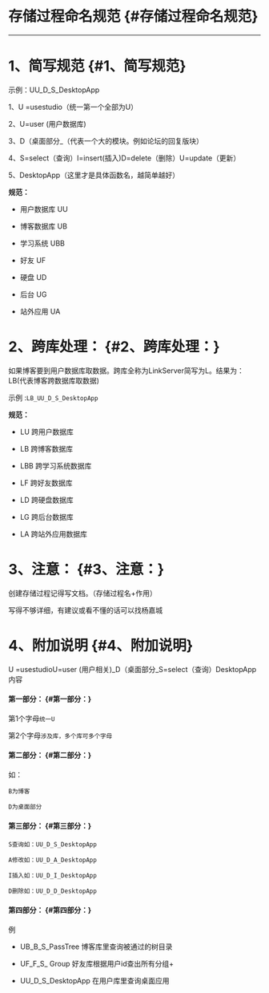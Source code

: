 # 存储过程命名规范 {#存储过程命名规范}

---

# 1、简写规范 {#1、简写规范}

示例：UU\_D\_S\_DesktopApp

1、U =usestudio（统一第一个全部为U）

2、U=user \(用户数据库\)

3、D（桌面部分\_（代表一个大的模块。例如论坛的回复版块）

4、S=select（查询）I=insert\(插入\)D=delete（删除）U=update（更新）

5、DesktopApp（这里才是具体函数名，越简单越好）

**规范：**

* 用户数据库 UU

* 博客数据库 UB

* 学习系统 UBB

* 好友 UF

* 硬盘 UD

* 后台 UG

* 站外应用 UA

# 2、跨库处理： {#2、跨库处理：}

如果博客要到用户数据库取数据。跨库全称为LinkServer简写为L。结果为：LB\(代表博客跨数据库取数据\)

示例 :`LB_UU_D_S_DesktopApp`

**规范：**

* LU 跨用户数据库

* LB 跨博客数据库

* LBB 跨学习系统数据库

* LF 跨好友数据库

* LD 跨硬盘数据库

* LG 跨后台数据库

* LA 跨站外应用数据库

# 3、注意： {#3、注意：}

创建存储过程记得写文档。（存储过程名+作用）

写得不够详细，有建议或看不懂的话可以找杨嘉城

# 4、附加说明 {#4、附加说明}

U =usestudioU=user \(用户相关\)\_D（桌面部分\_S=select（查询）DesktopApp内容

#### 第一部分： {#第一部分：}

第1个字母`统一U`

第2个字母`涉及库，多个库可多个字母`

#### 第二部分： {#第二部分：}

如：

`B为博客`

`D为桌面部分`



#### 第三部分： {#第三部分：}

`S查询如：UU_D_S_DesktopApp`

`A修改如：UU_D_A_DesktopApp`

`I插入如：UU_D_I_DesktopApp`

`D删除如：UU_D_D_DesktopApp`

#### 第四部分： {#第四部分：}

例

* UB\_B\_S\_PassTree 博客库里查询被通过的树目录

* UF\_F\_S\_ Group 好友库根据用户id查出所有分组+

* UU\_D\_S\_DesktopApp 在用户库里查询桌面应用



